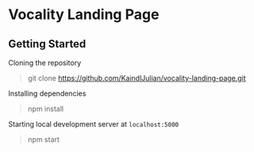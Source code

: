 # Vocality Landing Page
## Getting Started
Cloning the repository
> git clone https://github.com/KaindlJulian/vocality-landing-page.git

Installing dependencies
> npm install

Starting local development server at `localhost:5000`
> npm start
